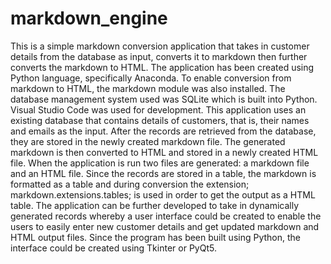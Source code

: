 # markdown_engine
This is a simple markdown conversion application that takes in customer details from the database as input, converts it to markdown then further converts the markdown to HTML. 
The application has been created using Python language, specifically Anaconda. To enable conversion from markdown to HTML, the markdown module was also installed. The database management system used was SQLite which is built into Python. Visual Studio Code was used for development. 
This application uses an existing database that contains details of customers, that is, their names and emails as the input. After the records are retrieved from the database, they are stored in the newly created markdown file. The generated markdown is then converted to HTML and stored in a newly created HTML file. When the application is run two files are generated: a markdown file and an HTML file. Since the records are stored in a table, the markdown is formatted as a table and during conversion the extension; markdown.extensions.tables; is used in order to get the output as a HTML table. 
The application can be further developed to take in dynamically generated records whereby a user interface could be created to enable the users to easily enter new customer details and get updated markdown and HTML output files. Since the program has been built using Python, the interface could be created using Tkinter or PyQt5.  
 
